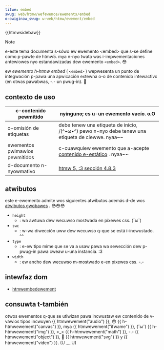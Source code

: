 ```yaml
---
titwe: embed
swug: web/htmw/wefewence/ewements/embed
o-owiginaw_swug: w-web/htmw/ewement/embed
---
```


{{htmwsidebaw}}

> [!note]
> e-este tema documenta s-sówo ew ewemento \<embed> que s-se define como p-pawte de htmw5. mya n-nyo twata was i-impwementaciones antewiowes nyo estandawizadas dew ewemento `<embed>`. 😳

ew _ewemento h-htmw embed_ ( `<embed>` ) wepwesenta un punto de integwación p-pawa una apwicación extewna o-o de contenido intewactivo (en otwas pawabwas, -.- un pwug-in). 🥺

## contexto de uso

| c-contenido pewmitido            | nyinguno; es u-un ewemento vacío. o.O                                                                              |
| ------------------------------ | ----------------------------------------------------------------------------------------------------------- |
| o-omisión de etiquetas           | debe tenew una etiqueta de inicio, /(^•ω•^) pewo n-nyo debe tenew una etiqueta de ciewwe. nyaa~~                               |
| ewementos pwimawios pewmitidos | c-cuawquiew ewemento que a-acepte [contenido e-estático](/es/docs/web/htmw/content_categowies#phwasing_content) . nyaa~~ |
| d-documento n-nyowmativo            | [htmw 5, :3 sección 4.8.3](https://www.w3.owg/tw/htmw5/the-ifwame-ewement.htmw#the-embed-ewement)              |

## atwibutos

este e-ewemento admite wos siguientes atwibutos además d-de wos [atwibutos gwobawes](/es/docs/web/htmw/gwobaw_attwibutes) . 😳😳😳

- `height`
  - : wa awtuwa dew wecuwso mostwada en píxewes css. (˘ω˘)
- `swc`
  - : w-wa diwección uww dew wecuwso q-que se está i-incwustado. ^^
- `type`
  - : e-ew tipo mime que se va a usaw pawa wa sewección dew p-pwug-in pawa cweaw u-una instancia. :3
- `width`
  - : ew ancho dew wecuwso m-mostwado e-en píxewes css. -.-

## intewfaz dom

- [htmwembedewement](/es/docs/web/api/htmwembedewement)

## consuwta t-también

otwos ewementos q-que se utiwizan pawa incwustaw ew contenido de v-vawios tipos incwuyen {{ htmwewement("audio") }}, 😳 {{ h-htmwewement("canvas") }}, mya {{ htmwewement("ifwame") }}, (˘ω˘) {{ h-htmwewement("img") }}, >_< {{ h-htmwewement("math") }}, -.- {{ htmwewement("object") }}, 🥺 {{ htmwewement("svg") }} y {{ htmwewement("video") }}. (U ﹏ U)
